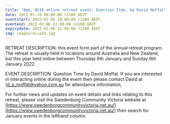 ```yaml
---
title: "8pm, NCIA online retreat event: Question Time, by David Moffat"
date: 2021-01-18 00:00:00 +1100 AEDT
eventstart: 2022-01-06 20:00:00 +1100 AEDT
eventend: 2022-01-06 22:00:00 +1100 AEDT
expirydate: 2022-01-06 22:00:00 +1100 AEDT
img: images/nciaID.jpg
---
```


RETREAT DESCRIPTION: this event form part of the annual retreat program. The retreat is usually held in locations around Australia and New Zealand, but this year held online between Thursday 6th January and Sunday 9th January 2022.

EVENT DESCRIPTION: Question Time by David Moffat. If you are interested in interacting online during the event then please contact David at ([d_a_moffat@yahoo.com.au](mailto:d_a_moffat@yahoo.com.au) for attendance information,

For further news and updates on event details and links relating to this retreat, please visit the Swedenborg Community Victoria website at [https://www.swedenborgcommunityvictoria.net.au/](https://www.swedenborgcommunityvictoria.net.au/) then search for January events in the lefthand column.
